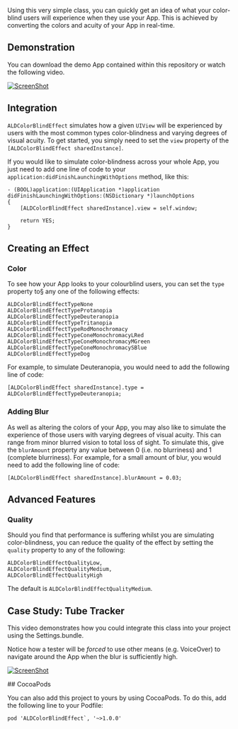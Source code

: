 Using this very simple class, you can quickly get an idea of what your color-blind users will experience when they use your App. This is achieved by converting the colors and acuity of your App in real-time.

## Demonstration

You can download the demo App contained within this repository or watch the following video.

[![ScreenShot](https://raw.github.com/andydrizen/ALDColorBlindEffect/master/VideoDemoScreenshot.png)](http://youtu.be/wvHwPBX0wVk)

## Integration

`ALDColorBlindEffect` simulates how a given `UIView` will be experienced by users with the most common types color-blindness and varying degrees of visual acuity. To get started, you simply need to set the `view` property of the `[ALDColorBlindEffect sharedInstance]`.

If you would like to simulate color-blindness across your whole App, you just need to add one line of code to your `application:didFinishLaunchingWithOptions` method, like this:

```
- (BOOL)application:(UIApplication *)application didFinishLaunchingWithOptions:(NSDictionary *)launchOptions
{
    [ALDColorBlindEffect sharedInstance].view = self.window;

    return YES;
}
```

## Creating an Effect

### Color

To see how your App looks to your colourblind users, you can set the `type` property to§ any one of the following effects:

```
ALDColorBlindEffectTypeNone
ALDColorBlindEffectTypeProtanopia
ALDColorBlindEffectTypeDeuteranopia
ALDColorBlindEffectTypeTritanopia
ALDColorBlindEffectTypeRodMonochromacy
ALDColorBlindEffectTypeConeMonochromacyLRed
ALDColorBlindEffectTypeConeMonochromacyMGreen
ALDColorBlindEffectTypeConeMonochromacySBlue
ALDColorBlindEffectTypeDog
```

For example, to simulate Deuteranopia, you would need to add the following line of code:

```
[ALDColorBlindEffect sharedInstance].type = ALDColorBlindEffectTypeDeuteranopia;
```

### Adding Blur

As well as altering the colors of your App, you may also like to simulate the experience of those users with varying degrees of visual acuity. This can range from minor blurred vision to total loss of sight. To simulate this, give the `blurAmount` property any value between 0 (i.e. no blurriness) and 1 (complete blurriness). For example, for a small amount of blur, you would need to add the following line of code:

```
[ALDColorBlindEffect sharedInstance].blurAmount = 0.03;
```

## Advanced Features

### Quality

Should you find that performance is suffering whilst you are simulating color-blindness, you can reduce the quality of the effect by setting the `quality` property to any of the following:

```
ALDColorBlindEffectQualityLow,
ALDColorBlindEffectQualityMedium,
ALDColorBlindEffectQualityHigh
``` 

The default is `ALDColorBlindEffectQualityMedium`.

## Case Study: Tube Tracker

This video demonstrates how you could integrate this class into your project using the Settings.bundle.

Notice how a tester will be *forced* to use other means (e.g. VoiceOver) to navigate around the App when the blur is sufficiently high.

[![ScreenShot](https://raw.github.com/andydrizen/ALDColorBlindEffect/master/VideoCaseStudyScreenshot.png)](http://youtu.be/Tb8TGJvYOx4)

## CocoaPods

You can also add this project to yours by using CocoaPods. To do this, add the following line to your Podfile:

```
pod 'ALDColorBlindEffect`, '~>1.0.0'
```
